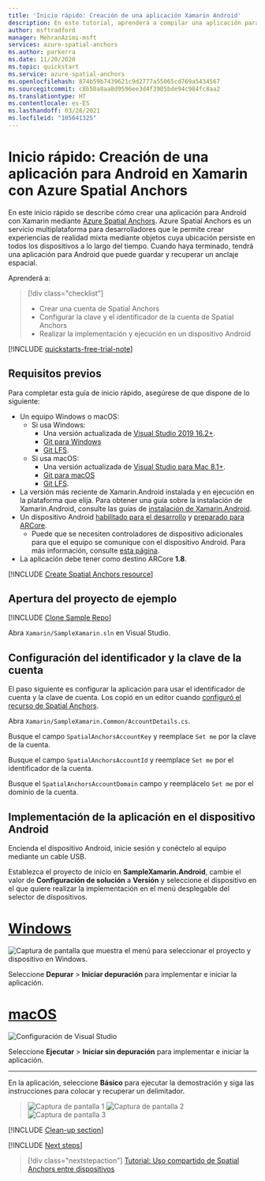 ```yaml
---
title: 'Inicio rápido: Creación de una aplicación Xamarin Android'
description: En este tutorial, aprenderá a compilar una aplicación para Android con Xamarin mediante Spatial Anchors.
author: msftradford
manager: MehranAzimi-msft
services: azure-spatial-anchors
ms.author: parkerra
ms.date: 11/20/2020
ms.topic: quickstart
ms.service: azure-spatial-anchors
ms.openlocfilehash: 874b59b7439621c9d2777a55065cd769a5434567
ms.sourcegitcommit: c8b50a8aa8d9596ee3d4f3905bde94c984fc8aa2
ms.translationtype: HT
ms.contentlocale: es-ES
ms.lasthandoff: 03/28/2021
ms.locfileid: "105641325"
---
```

# <a name="quickstart-create-a-xamarin-android-app-with-azure-spatial-anchors"></a>Inicio rápido: Creación de una aplicación para Android en Xamarin con Azure Spatial Anchors

En este inicio rápido se describe cómo crear una aplicación para Android con Xamarin mediante [Azure Spatial Anchors](../overview.md). Azure Spatial Anchors es un servicio multiplataforma para desarrolladores que le permite crear experiencias de realidad mixta mediante objetos cuya ubicación persiste en todos los dispositivos a lo largo del tiempo. Cuando haya terminado, tendrá una aplicación para Android que puede guardar y recuperar un anclaje espacial.

Aprenderá a:

> [!div class="checklist"]
> * Crear una cuenta de Spatial Anchors
> * Configurar la clave y el identificador de la cuenta de Spatial Anchors
> * Realizar la implementación y ejecución en un dispositivo Android

[!INCLUDE [quickstarts-free-trial-note](../../../includes/quickstarts-free-trial-note.md)]

## <a name="prerequisites"></a>Requisitos previos

Para completar esta guía de inicio rápido, asegúrese de que dispone de lo siguiente:
- Un equipo Windows o macOS:
  - Si usa Windows:
    - Una versión actualizada de <a href="https://www.visualstudio.com/downloads/" target="_blank">Visual Studio 2019 16.2+</a>.
    - <a href="https://git-scm.com/download/win" target="_blank">Git para Windows</a>
    - <a href="https://git-lfs.github.com/">Git LFS</a>.
  - Si usa macOS:
    - Una versión actualizada de <a href="/visualstudio/mac/installation?view=vsmac-2019&preserve-view=true" target="_blank">Visual Studio para Mac 8.1+</a>.
    - <a href="https://git-scm.com/download/mac" target="_blank">Git para macOS</a>
    - <a href="https://git-lfs.github.com/">Git LFS</a>.
- La versión más reciente de Xamarin.Android instalada y en ejecución en la plataforma que elija. Para obtener una guía sobre la instalación de Xamarin.Android, consulte las guías de [instalación de Xamarin.Android](/xamarin/android/get-started/installation/index).
- Un dispositivo Android <a href="https://developer.android.com/studio/debug/dev-options" target="_blank">habilitado para el desarrollo</a> y <a href="https://developers.google.com/ar/discover/supported-devices" target="_blank">preparado para ARCore</a>.
  - Puede que se necesiten controladores de dispositivo adicionales para que el equipo se comunique con el dispositivo Android. Para más información, consulte [esta página](https://developer.android.com/studio/run/device.html).
- La aplicación debe tener como destino ARCore **1.8**.

[!INCLUDE [Create Spatial Anchors resource](../../../includes/spatial-anchors-get-started-create-resource.md)]

## <a name="open-the-sample-project"></a>Apertura del proyecto de ejemplo

[!INCLUDE [Clone Sample Repo](../../../includes/spatial-anchors-clone-sample-repository.md)]

Abra `Xamarin/SampleXamarin.sln` en Visual Studio.

## <a name="configure-account-identifier-and-key"></a>Configuración del identificador y la clave de la cuenta

El paso siguiente es configurar la aplicación para usar el identificador de cuenta y la clave de cuenta. Los copió en un editor cuando [configuró el recurso de Spatial Anchors](#create-a-spatial-anchors-resource).

Abra `Xamarin/SampleXamarin.Common/AccountDetails.cs`.

Busque el campo `SpatialAnchorsAccountKey` y reemplace `Set me` por la clave de la cuenta.

Busque el campo `SpatialAnchorsAccountId` y reemplace `Set me` por el identificador de la cuenta.

Busque el `SpatialAnchorsAccountDomain` campo y reemplácelo `Set me` por el dominio de la cuenta.

## <a name="deploy-the-app-to-your-android-device"></a>Implementación de la aplicación en el dispositivo Android

Encienda el dispositivo Android, inicie sesión y conéctelo al equipo mediante un cable USB.

Establezca el proyecto de inicio en **SampleXamarin.Android**, cambie el valor de **Configuración de solución** a **Versión** y seleccione el dispositivo en el que quiere realizar la implementación en el menú desplegable del selector de dispositivos.

# <a name="windows"></a>[Windows](#tab/deploy-windows)

![Captura de pantalla que muestra el menú para seleccionar el proyecto y dispositivo en Windows.](./media/get-started-xamarin-android/visual-studio-windows-configuration.png)

Seleccione **Depurar** > **Iniciar depuración** para implementar e iniciar la aplicación.

# <a name="macos"></a>[macOS](#tab/deploy-macos)

![Configuración de Visual Studio](./media/get-started-xamarin-android/visual-studio-macos-configuration.jpg)

Seleccione **Ejecutar** > **Iniciar sin depuración** para implementar e iniciar la aplicación.

---

En la aplicación, seleccione **Básico** para ejecutar la demostración y siga las instrucciones para colocar y recuperar un delimitador.

> ![Captura de pantalla 1](./media/get-started-xamarin-android/screenshot-1.jpg)
> ![Captura de pantalla 2](./media/get-started-xamarin-android/screenshot-2.jpg)
> ![Captura de pantalla 3](./media/get-started-xamarin-android/screenshot-3.jpg)

[!INCLUDE [Clean-up section](../../../includes/clean-up-section-portal.md)]

[!INCLUDE [Next steps](../../../includes/spatial-anchors-quickstarts-nextsteps.md)]

> [!div class="nextstepaction"]
> [Tutorial: Uso compartido de Spatial Anchors entre dispositivos](../tutorials/tutorial-share-anchors-across-devices.md)